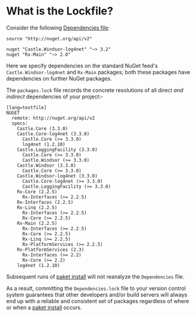 What is the Lockfile?
=====================

Consider the following [Dependencies file](Dependencies_file.html):

    source "http://nuget.org/api/v2"

    nuget "Castle.Windsor-log4net" "~> 3.2"
    nuget "Rx-Main" "~> 2.0"

Here we specify dependencies on the standard NuGet feed's `Castle.Windsor-log4net` and `Rx-Main` packages; both these packages have dependencies on further NuGet packages. 

The `packages.lock` file records the concrete resolutions of all direct *and indirect* dependencies of your project:-

    [lang=textfile]
    NUGET
      remote: http://nuget.org/api/v2
      specs:
        Castle.Core (3.3.0)
        Castle.Core-log4net (3.3.0)
          Castle.Core (>= 3.3.0)
          log4net (1.2.10)
        Castle.LoggingFacility (3.3.0)
          Castle.Core (>= 3.3.0)
          Castle.Windsor (>= 3.3.0)
        Castle.Windsor (3.3.0)
          Castle.Core (>= 3.3.0)
        Castle.Windsor-log4net (3.3.0)
          Castle.Core-log4net (>= 3.3.0)
          Castle.LoggingFacility (>= 3.3.0)
        Rx-Core (2.2.5)
          Rx-Interfaces (>= 2.2.5)
        Rx-Interfaces (2.2.5)
        Rx-Linq (2.2.5)
          Rx-Interfaces (>= 2.2.5)
          Rx-Core (>= 2.2.5)
        Rx-Main (2.2.5)
          Rx-Interfaces (>= 2.2.5)
          Rx-Core (>= 2.2.5)
          Rx-Linq (>= 2.2.5)
          Rx-PlatformServices (>= 2.2.5)
        Rx-PlatformServices (2.3)
          Rx-Interfaces (>= 2.2)
          Rx-Core (>= 2.2)
        log4net (1.2.10)

Subsequent runs of [paket install](packet_install.htm) will not reanalyze the `Dependencies` file.

As a result, committing the `Dependencies.lock` file to your version control system guarantees that other developers and/or build servers will always end up with a reliable and consistent set of packages regardless of where or when a [paket install](packet_install.htm) occurs.
